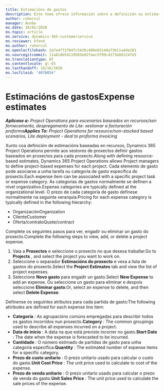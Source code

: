 ```yaml
---
title: Estimacións de gastos
description: Este tema ofrece información sobre a definición ou estimación de gastos baseados en proxectos.
author: ruhercul
manager: Annbe
ms.date: 10/01/2020
ms.topic: article
ms.service: dynamics-365-customerservice
ms.reviewer: kfend
ms.author: ruhercul
ms.openlocfilehash: 2afe4ff2f84fc5426c409e6314da73b11a4de281
ms.sourcegitcommit: 11a61db54119503e82faec5f99c4273e8d1247e5
ms.translationtype: HT
ms.contentlocale: gl-ES
ms.lasthandoff: 10/16/2020
ms.locfileid: "4076054"
---
```

# <a name="expense-estimates"></a><span data-ttu-id="b5188-103">Estimacións de gastos</span><span class="sxs-lookup"><span data-stu-id="b5188-103">Expense estimates</span></span>
<span data-ttu-id="b5188-104">_**Aplícase a:** Project Operations para escenarios baseados en recursos/sen fornecemento, despregamento de Lite: xestionar a facturación proforma_</span><span class="sxs-lookup"><span data-stu-id="b5188-104">_**Applies To:** Project Operations for resource/non-stocked based scenarios, Lite deployment - deal to proforma invoicing_</span></span>

<span data-ttu-id="b5188-105">Xunto coa definición de estimacións baseadas en recursos, Dynamics 365 Project Operations permite aos xestores de proxectos definir gastos baseados en proxectos para cada proxecto.</span><span class="sxs-lookup"><span data-stu-id="b5188-105">Along with defining resource-based estimates, Dynamics 365 Project Operations allows Project managers to define project-based expenses for each project.</span></span> <span data-ttu-id="b5188-106">Cada elemento de gasto pode asociarse a unha tarefa ou categoría de gasto específica do proxecto.</span><span class="sxs-lookup"><span data-stu-id="b5188-106">Each expense item can be associated with a specific project task or expense category.</span></span> <span data-ttu-id="b5188-107">As categorías de gastos normalmente se definen a nivel organizativo.</span><span class="sxs-lookup"><span data-stu-id="b5188-107">Expense categories are typically defined at the organizational level.</span></span> <span data-ttu-id="b5188-108">O prezo de cada categoría de gasto defínese normalmente na seguinte xerarquía:</span><span class="sxs-lookup"><span data-stu-id="b5188-108">Pricing for each expense category is typically defined in the following hierarchy:</span></span>

- <span data-ttu-id="b5188-109">Organización</span><span class="sxs-lookup"><span data-stu-id="b5188-109">Organization</span></span>
- <span data-ttu-id="b5188-110">Cliente</span><span class="sxs-lookup"><span data-stu-id="b5188-110">Customer</span></span>
- <span data-ttu-id="b5188-111">Oferta/contrato</span><span class="sxs-lookup"><span data-stu-id="b5188-111">Quote/contract</span></span>

<span data-ttu-id="b5188-112">Complete os seguintes pasos para ver, engadir ou eliminar un gasto do proxecto.</span><span class="sxs-lookup"><span data-stu-id="b5188-112">Complete the following steps to view, add, or delete a project expense.</span></span>

1. <span data-ttu-id="b5188-113">Vaia a **Proxectos** e seleccione o proxecto no que desexa traballar.</span><span class="sxs-lookup"><span data-stu-id="b5188-113">Go to **Projects** , and select the project you want to work on.</span></span>
2. <span data-ttu-id="b5188-114">Seleccione o separador **Estimacións do proxecto** e vexa a lista de gastos do proxecto.</span><span class="sxs-lookup"><span data-stu-id="b5188-114">Select the **Project Estimates** tab and view the list of project expenses.</span></span>
3. <span data-ttu-id="b5188-115">Seleccione **Novo gasto** para engadir un gasto.</span><span class="sxs-lookup"><span data-stu-id="b5188-115">Select **New Expense** to add an expense.</span></span> <span data-ttu-id="b5188-116">Ou seleccione un gasto para eliminar e despois seleccione **Eliminar gasto**.</span><span class="sxs-lookup"><span data-stu-id="b5188-116">Or, select an expense to delete, and then select **Delete Expense**.</span></span>

<span data-ttu-id="b5188-117">Defínense os seguintes atributos para cada partida de gasto:</span><span class="sxs-lookup"><span data-stu-id="b5188-117">The following attributes are defined for each expense line item:</span></span>

- <span data-ttu-id="b5188-118">**Categoría** : As agrupacións comúns empregadas para describir todos os gastos incorridos nun proxecto.</span><span class="sxs-lookup"><span data-stu-id="b5188-118">**Category** : The common groupings used to describe all expenses incurred on a project.</span></span>
- <span data-ttu-id="b5188-119">**Data de inicio** : A data na que está previsto incorrer no gasto.</span><span class="sxs-lookup"><span data-stu-id="b5188-119">**Start Date** : The date when the expense is forecasted to be incurred.</span></span>
- <span data-ttu-id="b5188-120">**Cantidade** : O número estimado de partidas de gasto para unha categoría específica.</span><span class="sxs-lookup"><span data-stu-id="b5188-120">**Quantity** : The estimated number of expense items for a specific category.</span></span>
- <span data-ttu-id="b5188-121">**Prezo de custo unitario** : O prezo unitario usado para calcular o custo do gasto.</span><span class="sxs-lookup"><span data-stu-id="b5188-121">**Unit Cost Price** : The unit price used to calculate to cost of the expense.</span></span>
- <span data-ttu-id="b5188-122">**Prezo de venda unitario** : O prezo unitario usado para calcular o prezo de venda do gasto.</span><span class="sxs-lookup"><span data-stu-id="b5188-122">**Unit Sales Price** : The unit price used to calculate the sale prices of the expense.</span></span>

